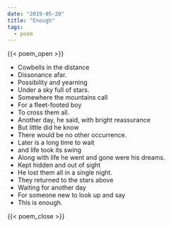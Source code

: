 ```yaml
---
date: "2019-05-20"
title: "Enough"
tags:
  - poem
---
```

  
{{< poem_open >}}

* Cowbells in the distance
* Dissonance afar.
* Possibility and yearning
* Under a sky full of stars.
* Somewhere the mountains call 
* For a fleet-footed boy 
* To cross them all.
* Another day, he said, with bright reassurance
* But little did he know 
* There would be no other occurrence.
* Later is a long time to wait 
* and life took its swing
* Along with life he went and gone were his dreams.
* Kept hidden and out of sight
* He lost them all in a single night.
* They returned to the stars above
* Waiting for another day
* For someone new to look up and say
* This is enough.

{{< poem_close >}}